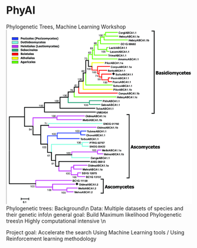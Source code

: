 # PhyAI
Phylogenetic Trees, Machine Learning Workshop
![alt text](https://github.com/ozgranit/PhyAI/blob/master/Maximum-likelihood-phylogenetic-tree-of-ABC-A-transporters-Numbers-next-to-the-branching.png)
Phylogenetic trees: Background\n
  Data:   Multiple datasets of species and their genetic info\n
  general goal:   Build Maximum likelihood Phylogenetic trees\n
          Highly computational intensive
          \n

Project goal:   Accelerate the search Using Machine Learning tools / Using Reinforcement learning methodology  
  
